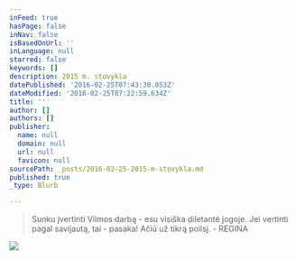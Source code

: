 ```yaml
---
inFeed: true
hasPage: false
inNav: false
isBasedOnUrl: ''
inLanguage: null
starred: false
keywords: []
description: 2015 m. stovykla
datePublished: '2016-02-25T07:43:30.853Z'
dateModified: '2016-02-25T07:22:59.634Z'
title: ''
author: []
authors: []
publisher:
  name: null
  domain: null
  url: null
  favicon: null
sourcePath: _posts/2016-02-25-2015-m-stovykla.md
published: true
_type: Blurb

---
```

> Sunku įvertinti Vilmos darbą - esu visiška diletantė jogoje. Jei vertinti pagal savijautą, tai - pasaka! Ačiū už tikrą poilsį. - REGINA

![](https://the-grid-user-content.s3-us-west-2.amazonaws.com/91b00b1f-f282-48e4-bc72-47fbf0c95bce.jpg)